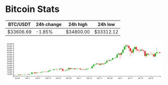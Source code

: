 # Bitcoin Stats

BTC/USDT|24h change|24h high|24h low|
|---|---|---|---|
|$33606.69|-1.85%|$34800.00|$33312.12|

<img src="./chart.svg">
